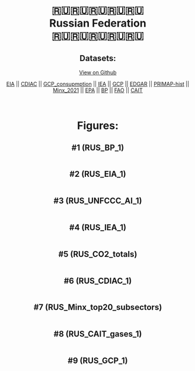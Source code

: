 
<center>
<h1 align="center">
🇷🇺🇷🇺🇷🇺🇷🇺🇷🇺
<br>
Russian Federation
<br>
🇷🇺🇷🇺🇷🇺🇷🇺🇷🇺
</h1>
<h2>Datasets:</h2>
<p><a href="https://github.com/dquintani/GreenhouseData/tree/master/country_data/RUS_Russian Federation/data">View on Github</a>
<br></p><p><a href="data/RUS_EIA.csv">EIA</a> || <a href="data/RUS_CDIAC.csv">CDIAC</a> || <a href="data/RUS_GCP_consupmption.csv">GCP_consupmption</a> || <a href="data/RUS_IEA.csv">IEA</a> || <a href="data/RUS_GCP.csv">GCP</a> || <a href="data/RUS_EDGAR.csv">EDGAR</a> || <a href="data/RUS_PRIMAP-hist.csv">PRIMAP-hist</a> || <a href="data/RUS_Minx_2021.csv">Minx_2021</a> || <a href="data/RUS_EPA.csv">EPA</a> || <a href="data/RUS_BP.csv">BP</a> || <a href="data/RUS_FAO.csv">FAO</a> || <a href="data/RUS_CAIT.csv">CAIT</a></p><p><br></p>
<h1>Figures:</h1><h2>#1 (RUS_BP_1)</h2>
<p><img alt="" src="figures/RUS_BP_1.png" /></p><h2>#2 (RUS_EIA_1)</h2>
<p><img alt="" src="figures/RUS_EIA_1.png" /></p><h2>#3 (RUS_UNFCCC_AI_1)</h2>
<p><img alt="" src="figures/RUS_UNFCCC_AI_1.png" /></p><h2>#4 (RUS_IEA_1)</h2>
<p><img alt="" src="figures/RUS_IEA_1.png" /></p><h2>#5 (RUS_CO2_totals)</h2>
<p><img alt="" src="figures/RUS_CO2_totals.png" /></p><h2>#6 (RUS_CDIAC_1)</h2>
<p><img alt="" src="figures/RUS_CDIAC_1.png" /></p><h2>#7 (RUS_Minx_top20_subsectors)</h2>
<p><img alt="" src="figures/RUS_Minx_top20_subsectors.png" /></p><h2>#8 (RUS_CAIT_gases_1)</h2>
<p><img alt="" src="figures/RUS_CAIT_gases_1.png" /></p><h2>#9 (RUS_GCP_1)</h2>
<p><img alt="" src="figures/RUS_GCP_1.png" /></p>